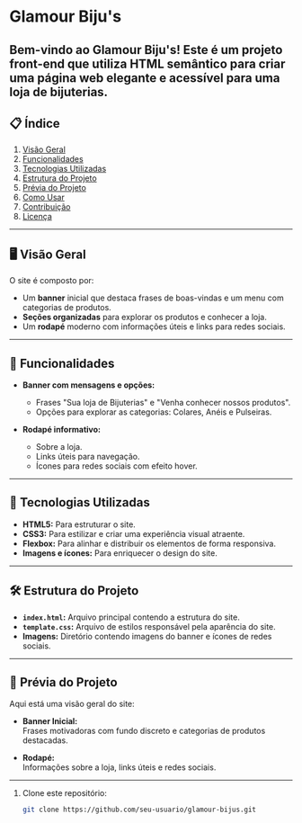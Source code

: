 # Glamour Biju's

Bem-vindo ao **Glamour Biju's**! Este é um projeto front-end que utiliza HTML semântico para criar uma página web elegante e acessível para uma loja de bijuterias.
---

## 📋 Índice

1. [Visão Geral](#-visão-geral)  
2. [Funcionalidades](#-funcionalidades)  
3. [Tecnologias Utilizadas](#-tecnologias-utilizadas)  
4. [Estrutura do Projeto](#️-estrutura-do-projeto)  
5. [Prévia do Projeto](#-prévia-do-projeto)  
6. [Como Usar](#-como-usar)  
7. [Contribuição](#-contribuição)  
8. [Licença](#-licença)  

---

## 🖥️ Visão Geral

O site é composto por:

- Um **banner** inicial que destaca frases de boas-vindas e um menu com categorias de produtos.
- **Seções organizadas** para explorar os produtos e conhecer a loja.
- Um **rodapé** moderno com informações úteis e links para redes sociais.

---

## 📑 Funcionalidades

- **Banner com mensagens e opções:**
  - Frases "Sua loja de Bijuterias" e "Venha conhecer nossos produtos".
  - Opções para explorar as categorias: Colares, Anéis e Pulseiras.

- **Rodapé informativo:**
  - Sobre a loja.
  - Links úteis para navegação.
  - Ícones para redes sociais com efeito hover.

---

## 🎨 Tecnologias Utilizadas

- **HTML5:** Para estruturar o site.
- **CSS3:** Para estilizar e criar uma experiência visual atraente.
- **Flexbox:** Para alinhar e distribuir os elementos de forma responsiva.
- **Imagens e ícones:** Para enriquecer o design do site.

---

## 🛠️ Estrutura do Projeto

- **`index.html`:** Arquivo principal contendo a estrutura do site.
- **`template.css`:** Arquivo de estilos responsável pela aparência do site.
- **Imagens:** Diretório contendo imagens do banner e ícones de redes sociais.

---

## 📸 Prévia do Projeto

Aqui está uma visão geral do site:

- **Banner Inicial:**  
  Frases motivadoras com fundo discreto e categorias de produtos destacadas.

- **Rodapé:**  
  Informações sobre a loja, links úteis e redes sociais.

---

1. Clone este repositório:
   ```bash
   git clone https://github.com/seu-usuario/glamour-bijus.git



